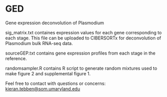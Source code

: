 # GED
Gene expression deconvolution of Plasmodium

sig_matrix.txt containes expression values for each gene corresponding to each stage. This file can be uploaded to CIBERSORTx for deconvolution of Plasmodium bulk RNA-seq data. 

sourceGEP.txt contains gene expression profiles from each stage in the reference. 

randomsampler.R contains R script to generate random mixtures used to make figure 2 and supplemental figure 1. 

Feel free to contact with questions or concerns: kieran.tebben@som.umaryland.edu
